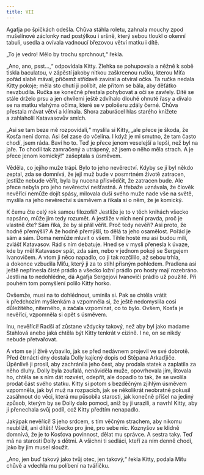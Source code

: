 ```yaml
---
title: VII
---
```


Agafja po špičkách odešla. Chůva stáhla roletu, zahnala mouchy zpod mušelínové záclonky nad postýlkou i sršně, který sebou tloukl o okenní tabuli, usedla a ovívala vadnoucí březovou větví matku i dítě.

„To je vedro! Mělo by trochu sprchnout,“ řekla.

„Ano, ano, psst…,“ odpovídala Kitty. Zlehka se pohupovala a něžně k sobě tiskla baculatou, v zápěstí jakoby nitkou zaškrcenou ručku, kterou Míťa pořád slabě mával, přičemž střídavě zavíral a otvíral očka. Ta ručka nedala Kitty pokoje; měla sto chutí ji políbit, ale přitom se bála, aby děťátko nevzbudila. Ručka se konečně přestala pohybovat a oči se zavřely. Dítě se stále drželo prsu a jen chvílemi ještě zdvíhalo dlouhé ohnuté řasy a dívalo se na matku vlahýma očima, které se v pološeru zdály černé. Chůva přestala mávat větví a klímala. Shora zaburácel hlas starého knížete a zahlaholil Katavasovův smích.

„Asi se tam beze mě rozpovídali,“ myslila si Kitty, „ale přece je škoda, že Kosťa není doma. Asi šel zase do včelína. I když je mi smutno, že tam často chodí, jsem ráda. Baví ho to. Teď je přece jenom veselejší a lepší, než byl na jaře. To chodil tak zamračený a utrápený, až jsem o něho měla strach. A je přece jenom komický!“ zašeptala s úsměvem.

Věděla, co jejího muže trápí. Bylo to jeho nevěrectví. Kdyby se jí byl někdo zeptal, zda se domnívá, že její muž bude v posmrtném životě zatracen, jestliže nebude věřit, byla by nucena přisvědčit, že zatracen bude. Ale přece nebyla pro jeho nevěrectví nešťastná. A třebaže uznávala, že člověk nevěřící nemůže dojít spásy, milovala duši svého muže nade vše na světě, myslila na jeho nevěrectví s úsměvem a říkala si o něm, že je komický.

K čemu čte celý rok samou filozofii? Jestliže je to v těch knihách všecko napsáno, může jim tedy rozumět. A jestliže v nich není pravda, proč je vlastně čte? Sám říká, že by si přál věřit. Proč tedy nevěří? Asi proto, že hodně přemýšlí? A že hodně přemýšlí, to dělá ta jeho osamělost. Pořád je sám a sám. Doma nemůže mluvit o všem. Tihle hosté mu asi budou milí, zvlášť Katavasov. Rád s ním debatuje. Hned se v mysli přenesla k úvaze, kde by měl Katavasov spát, zda sám, nebo v jednom pokoji se Sergejem Ivanovičem. A vtom ji něco napadlo, co ji tak rozčililo, až sebou trhla, a dokonce vzbudila Míťu, který ji za to stihl přísným pohledem. Pradlena asi ještě nepřinesla čisté prádlo a všecko ložní prádlo pro hosty mají rozebráno. Jestli na to nedohlédne, dá Agafja Sergejovi Ivanoviči prádlo už použité. Při pouhém tom pomyšlení polilo Kitty horko.

Ovšemže, musí na to dohlédnout, umínila si. Pak se chtěla vrátit k předchozím myšlenkám a vzpomněla si, že ještě nedomyslila cosi důležitého, niterného, a začala vzpomínat, co to bylo. Ovšem, Kosťa je nevěřící, vzpomněla si opět s úsměvem.

Inu, nevěřící! Radši ať zůstane vždycky takový, než aby byl jako madame Stahlová anebo jaká chtěla být Kitty tenkrát v cizině. I ne, on se nikdy nebude přetvařovat.

A vtom se jí živě vybavilo, jak se před nedávnem projevil ve své dobrotě. Před čtrnácti dny dostala Dolly kajícný dopis od Stěpana Arkaďjiče. Úpěnlivě ji prosil, aby zachránila jeho čest, aby prodala statek a zaplatila za něho dluhy. Dolly byla zoufalá, nenáviděla muže, opovrhovala jím, litovala ho, chtěla se s ním dát rozvést, odepřít, ale dopadlo to tak, že se uvolila prodat část svého statku. Kitty si potom s bezděčným zjihlým úsměvem vzpomněla, jak byl muž na rozpacích, jak se několikrát neobratně pokusil zasáhnout do věci, která mu působila starosti, jak konečně přišel na jediný způsob, kterým by se Dolly dalo pomoci, aniž by ji urazili, a navrhl Kitty, aby jí přenechala svůj podíl, což Kitty předtím nenapadlo.

Jakýpak nevěřící! S jeho srdcem, s tím věčným strachem, aby nikomu neublížil, ani dítěti! Všecko pro jiné, pro sebe nic. Koznyšov se klidně domnívá, že je to Kosťova povinnost, dělat mu správce. A sestra taky. Teď má na starosti Dolly s dětmi. A všichni ti sedláci, kteří za ním denně chodí, jako by jim musel sloužit.

„Ano, jen buď takový jako tvůj otec, jen takový,“ řekla Kitty, podala Míťu chůvě a vdechla mu políbení na tvářičku.
